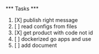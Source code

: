 *** Tasks ***

1. [X] publish right message
2. [ ] read configs from files
3. [X] get product with code not id
4. [ ] dockerized go apps and use 
5. [ ] add document

